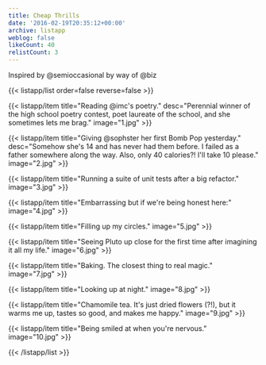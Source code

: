 ```yaml
---
title: Cheap Thrills
date: '2016-02-19T20:35:12+00:00'
archive: listapp
weblog: false
likeCount: 40
relistCount: 3
---
```


Inspired by @semioccasional by way of @biz

<!--more-->

{{< listapp/list order=false reverse=false >}}

   {{< listapp/item title="Reading @imc's poetry."
      desc="Perennial winner of the high school poetry contest, poet laureate of the school, and she sometimes lets me brag."
      image="1.jpg" >}}

   {{< listapp/item title="Giving @sophster her first Bomb Pop yesterday."
      desc="Somehow she's 14 and has never had them before. I failed as a father somewhere along the way. Also, only 40 calories?! I'll take 10 please."
      image="2.jpg" >}}

   {{< listapp/item title="Running a suite of unit tests after a big refactor."
      image="3.jpg" >}}

   {{< listapp/item title="Embarrassing but if we're being honest here:"
      image="4.jpg" >}}

   {{< listapp/item title="Filling up my circles."
      image="5.jpg" >}}

   {{< listapp/item title="Seeing Pluto up close for the first time after imagining it all my life."
      image="6.jpg" >}}

   {{< listapp/item title="Baking. The closest thing to real magic."
      image="7.jpg" >}}

   {{< listapp/item title="Looking up at night."
      image="8.jpg" >}}

   {{< listapp/item title="Chamomile tea. It's just dried flowers (?!), but it warms me up, tastes so good, and makes me happy."
      image="9.jpg" >}}

   {{< listapp/item title="Being smiled at when you're nervous."
      image="10.jpg" >}}

{{< /listapp/list >}}
